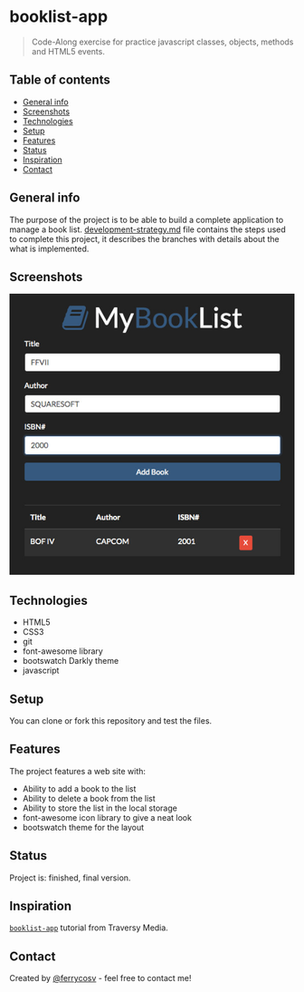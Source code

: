 # booklist-app

> Code-Along exercise for practice javascript classes, objects, methods and HTML5 events.

## Table of contents
* [General info](#general-info)
* [Screenshots](#screenshots)
* [Technologies](#technologies)
* [Setup](#setup)
* [Features](#features)
* [Status](#status)
* [Inspiration](#inspiration)
* [Contact](#contact)

## General info
The purpose of the project is to be able to build a complete application to manage a book list. [development-strategy.md](./development-strategy.md) file contains the steps used to complete this project, it describes the branches with details about the what is implemented.

## Screenshots
![Example screenshot](./screenshot.jpg)

## Technologies
* HTML5
* CSS3
* git
* font-awesome library
* bootswatch Darkly theme
* javascript

## Setup
You can clone or fork this repository and test the files.

## Features
The project features a web site with:
* Ability to add a book to the list
* Ability to delete a book from the list
* Ability to store the list in the local storage
* font-awesome icon library to give a neat look
* bootswatch theme for the layout

## Status
Project is: finished, final version.

## Inspiration
[`booklist-app`](https://www.youtube.com/watch?v=JaMCxVWtW58) tutorial from Traversy Media.

## Contact
Created by [@ferrycosv](www.github.com/ferrycosv) - feel free to contact me!